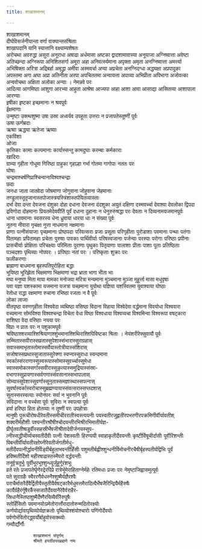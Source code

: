 ```yaml
---
title: शाखाशमानम्

---
```

शाखाशमानम्  
दीर्घविसर्जनीयान्ता वर्णा वाक्यान्तसंश्रिताः  
शाखापदानि यानि स्यात्तानि वक्ष्याम्यशेषतः  
अरोचथा अवरुद्धा असुरा अनूराधा अषाढा अर्धमासा अष्टका द्वादशामावास्या अनूयाजा अग्निष्वात्ता अवेष्टा अतिच्छन्दा अग्निरूपा अनिशितसर्गा अमूरा अहा अनिवर्त्स्यमाना अपृक्ता अमृता अनग्निष्वात्ता अमर्त्त्या अभिषिक्ता अरित्रा अद्रिबर्हा अमृद्ध्रा अमीवा अस्मवर्चा अप्या अप्रचेता अनग्निदग्धा अद्ध्यक्षा अप्रपादुका अपस्तमा अगा अघा अप्रा अतिनीता अरपा अपचिततमा अन्वायत्ता अपाव्या अभिप्रीता अपिभागा अजोवत्का अन्ववोचथा अक्षिता अलोका अन्याः । नेमन्नवे परः  
आदित्या आगमिष्ठा आशुगा आरभ्या आहुता आश्रेषा आज्यपा आहा आशा आवा आसाद्या आसितव्या आशापाला आरण्याः  
इषीका इष्टका इच्छमानाः न श्रवपूर्वः  
ईक्षमाणाः  
उन्मृष्टा उक्त्थशुष्मा उषा उस्रा अध्वर्यव उपहूता उत्तराः न प्रजापतेस्तूष्णीं पूर्वः  
ऊषा ऊर्णम्रदाः  
ऋष्वा ऋद्ध्या ऋतेजा ऋष्याः  
एकविंशाः  
ओजाः  
कृत्तिकाः कामाः कल्पमानाः कार्यास्सन्तु कामदुघाः करम्बाः कर्मकाराः  
खादिराः  
ग्राम्या गृहीता गोधूमा गिरिष्ठा ग्राहुका गृहाल्हा गर्भा गोतमा गागोपाः नततः परः  
घोषाः  
चन्द्रमाश्चर्षणिप्राश्चिन्वानाविश्वश्चन्द्राः  
छदाः  
जनधा जाता जातवेदा जोषमाणा जोगुवाना जोहुवाना जेहमानाः  
तण्डुलास्तूतृजानास्तपोजास्त्रयस्त्रिंशास्तर्पयितव्यास्ताः  
दर्भा देवा दन्ता देवजना दंशुका दोहा दधाना देवजना दंदशूका अयुतं दक्षिणा दस्मवर्च्चा देवाश्वा देवलोका द्विपदा द्रविणोदा दोहमानाः प्रियतमेदेववीतिं पूर्वं दधाना दुहानाः न धेनुरुरुंश्रद्धा परः देवताः न दिव्यनामयजमानपूर्वः  
धाना धावमानाः स्वसरस्य धेना ध्रुवाया धारया धाः न संख्या पूर्वः  
नूतना नीवारा नृचक्षा नुत्ता नाधमाना नक्षमानाः  
प्राणाः पत्नीसंयाजाः पृच्छमानाः प्रोष्ठपदाः परिवत्सराः प्रजाः प्रसूताः परिगृहीताः पुरोडाशाः पवमानाः पन्थाः पतंगाः पितामहाः प्रपितामहाः प्रचेताः पुरुषाः पावकाः पार्थिवीर्याः परिषस्वजानाः पर्जन्याः परस्पाः परोगाः परिष्ठाः प्रपीनाः प्रासचीर्याः प्रोक्षिताः परिचक्ष्याः परिमिताः पुराणाः पृथुकाः पितृयाणाः पालाशाः प्रीताः पाशाः पूताः प्रतिष्ठिताः पञ्चदशाः पृथिव्याः नोपपरः । प्रपिष्ठाः नतां परः । परिष्कृताः शुक्राः परः  
फलीकरणाः  
ब्राह्मणा बाधमाना बृहस्पतिपुरोहिता बद्धाः  
भूयिष्ठा भूरिझेता भिक्षमाणा भिक्षमाणा भद्रा भ्राता भागा भीता भाः  
मघा मनुष्या मिता माया मामका मनोजवा मरित्रा मन्यमाना मुञ्चमाना मुञ्जा मुहूर्त्ता मासा मधुवृषाः  
यवा यज्ञा यशस्कामा यजमाना यजत्रा यच्छमाना युयोथा यज्ञिया यशस्वितमा युवाश्वाया योष्ठाः  
रेतोधा राद्धा रक्षमाणा रुचाना रभिष्ठा रजताः न वै पूर्वः  
लोका लाजाः  
वीतपृष्ठा वरुणगृहीता विश्ववेदा व्यथिष्ठा वसिष्ठा विदाना विहाया विश्वेदेवा वर्द्धमाना विवयोधा विश्ववारा वच्यमाना सोमविश्वा विश्वश्चन्द्रा विचेता वेधा विष्ठा विश्वधाया विश्वव्यचा विश्वमिन्वा विश्वरूपा वषट्कारा वाशिष्ठा वेदा वरिष्ठाः नयया परः  
विप्राः न प्रातः परः न पशुकामपूर्वः  
श्रविष्ठाश्शरव्याश्शिश्रियाणाश्शुंभमानाश्शिथिराश्शिपिविष्टका श्रिताः । नेयंशरीरेफ्सुवायौ पूर्वः  
सम्मितास्सवीरास्सव्रतास्सुपेशास्संभारास्सुराग्रहास्  
सवास्समाभृतास्तोमास्सर्वेयास्तोत्रीयास्संशिरास्  
सजोषास्सप्रथास्सुजातास्सुरेक्णा स्वप्नास्सुराधा स्यन्दमाना  
स्वर्कास्संरराणास्सुस्वरूपास्सोमास्सुवर्च्चास्सुमेधा  
स्वास्समोकास्सर्गास्सवीरास्सुकृत्यास्समुद्रियास्संस्रा-  
वभागास्सुप्रायणास्सर्वगणास्संवसानास्सभापालास्  
सोम्यास्सुपेशास्सुवर्णास्सूनृतास्समज्ञास्थास्सपत्नास्  
सुवर्षास्वर्कास्वरोचास्सुब्रह्मण्यायास्संवत्सरास्सप्तदशास्  
सुतास्सरस्वत्याः स्योनंपरः सर्वा न भुवनानि पूर्वः  
संविदानाः न वर्च्चसा पूर्वः सुविराः न स्वपत्या पूर्वः  
हर्या हरिष्ठा हिता होतव्याः न तूष्णीं परः उपहोत्राः  
मानुषीः पुरूचीरोषधीरेवतीस्समीचीररातीस्वस्त्ययनीः पयस्वतीरजुह्वतीरपभरणीरपक्रमिणीर्वीर्यावतीश्  
शक्वरीर्महौशीः पश्यन्तीरश्रौषीश्चोदयन्तीरभिश्रीरभिमातीर्यज्ञ-  
प्रीर्घृतवतीष्षडुर्वीस्सहस्रीर्भेषजीश्रीतादेवीर्जनयस्सुप-  
त्नीस्सद्ध्रीचीर्व्यचस्वतीर्देवीः पत्नीः पेशस्वतीः हिरण्ययी स्वाहाकृतीर्देवयन्तीः कृष्टीर्विषूचीर्दासीः पूर्वीरिशन्तीः पिबन्तीर्वीर्यावतीरक्षोघ्नीरेवतीर्जगतीर्मधु-  
मतीर्देवपत्नीर्द्धावनीर्विड्वीर्बहुलाभवन्तीर्हिंसीः पशुमतीर्बह्वीश्शुन्धनीर्विमोचनीरचैषीर्बृहस्पतीर्यद्विभिः पूर्वं हविष्मतीर्दिशो महीरषाढास्तस्मैपरो वर्द्धयन्तीः  
तनूर्वृत्रतूर्भूः पूर्वीभूरभूश्शुन्ध्यूर्जुहूर्गूरंशभूः  
व्रते रतेः प्रजापतेर्घृणेरद्रेरपिप्रे रात्रेर्भूमेराहिताग्नेर्महेः रतिमधाः प्रजाः परः नेमृष्टाजिह्वासमुत्पूर्वः  
पते सुराग्रहैः स्वैररणैर्वधस्नैश्शुष्मैर्यज्ञैरश्वैः पराचैर्मासरैर्देवैर्द्वितीयैस्तृतीयैर्वषट्कारैर्मधुमत्तमैरादित्यैर्भेषजैरिन्द्रियैर्महैरुषैः कार्यैर्ग्रहैरंर्गूषैरर्कैस्सजातैर्देवयानैरेवैर्वराहैर-  
स्रिधानैस्तिष्ठशुष्मैर्देष्णैरयिव्यैर्वीरैरुपुषैः  
स्तोर्हिंसितोः पवमानयोःप्रमेतोरार्त्तोरादातोरुन्मदितोरक्ष्योः  
कर्णयोर्द्यावापृथिव्योर्यज्ञक्रतोः पृथिव्योश्शंयोश्चारोः पणिंगोर्देवयोः  
पर्वणोर्भवितोरद्ध्वर्योर्बाहुवोस्सक्थ्योः  
गम्यौर्द्यौर्गौः  
  
              शाखाशमानं संपूर्णम्  
              श्रीमते हयग्रीवपरब्रह्मणे नमः